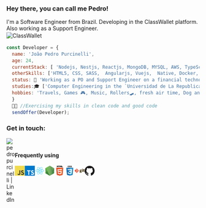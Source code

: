 ### Hey there, you can call me Pedro! 
I'm a Software Engineer from Brazil.
Developing in the ClassWallet platform. Also working as a Support Engineer. </br>
<img align="center" alt="ClassWallet" width="122px" src="https://ww1.prweb.com/prfiles/2018/10/18/15851826/gI_75712_cw-blue-300dpi-2000x320%20vert.png" />
```javascript
const Developer = {
  name: 'João Pedro Purcinelli',
  age: 24,
  currentStack: [ 'Nodejs, Nestjs, Reactjs, MongoDB, MYSQL, AWS, TypeScript'],
  otherSkills: ['HTML5, CSS, SASS,  Angularjs, Vuejs,  Native, Docker, Documentation, Confluence and Jira professional knowledge, SQLite, postgreSQL, Python'], 
  status: 📓 'Working as a PO and Support Engineer on a financial technology company',
  studies:🎓 ['Computer Engineering in the `Universidad de La Republica` - Montevideo, Uruguay', 'RocketSeat goStack Bootcamp', 'FreeCodeCamp', 'Free Content'],
  hobbies: 'Travels, Games 🎮, Music, Rollers🛹, fresh air time, Dog and Mate'
  }
  💪🏼 //Exercising my skills in clean code and good code
  sendOffer(Developer);
 ```
      
          
       
### Get in touch:
<img align="left" alt="pedropurcinelli | LinkedIn" width="22px" src="https://cdn.jsdelivr.net/npm/simple-icons@v3/icons/linkedin.svg" />
 <br />           

#### Frequently using

<img align="left" alt="JavaScript" width="26px" src="https://raw.githubusercontent.com/github/explore/80688e429a7d4ef2fca1e82350fe8e3517d3494d/topics/javascript/javascript.png" />
<img align="left" alt="JavaScript" width="26px" src="https://raw.githubusercontent.com/github/explore/80688e429a7d4ef2fca1e82350fe8e3517d3494d/topics/typescript/typescript.png" />
<img align="left" alt="React" width="26px" src="https://raw.githubusercontent.com/github/explore/80688e429a7d4ef2fca1e82350fe8e3517d3494d/topics/react/react.png" />
<img align="left" alt="Node.js" width="26px" src="https://raw.githubusercontent.com/github/explore/80688e429a7d4ef2fca1e82350fe8e3517d3494d/topics/nodejs/nodejs.png" />
<img align="left" alt="HTML5" width="26px" src="https://raw.githubusercontent.com/github/explore/80688e429a7d4ef2fca1e82350fe8e3517d3494d/topics/html/html.png" />
<img align="left" alt="CSS3" width="26px" src="https://raw.githubusercontent.com/github/explore/80688e429a7d4ef2fca1e82350fe8e3517d3494d/topics/css/css.png" />
<img align="left" alt="Git" width="26px" src="https://raw.githubusercontent.com/github/explore/80688e429a7d4ef2fca1e82350fe8e3517d3494d/topics/git/git.png" />
<img align="left" alt="GitHub" width="26px" src="https://raw.githubusercontent.com/github/explore/78df643247d429f6cc873026c0622819ad797942/topics/github/github.png" />

<br />
<br />
     
  
